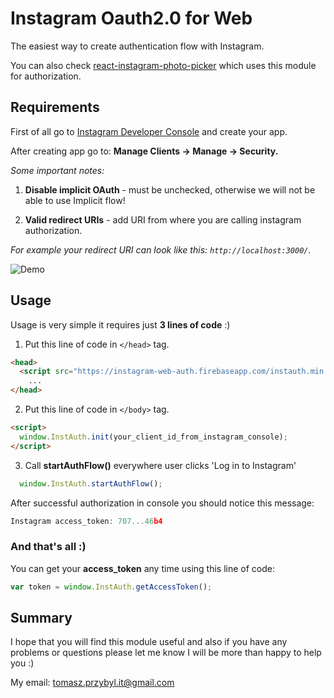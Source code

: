 ﻿# Instagram Oauth2.0 for Web

The easiest way to create authentication flow with Instagram.

You can also check [react-instagram-photo-picker](https://github.com/venits/react-instagram-photo-picker) which uses this module for authorization.
 
## Requirements

First of all go to [Instagram Developer Console](https://www.instagram.com/developer/) and create your app.

After creating app go to: **Manage Clients -> Manage -> Security.**

*Some important notes:*
1. **Disable implicit OAuth** - must be unchecked, otherwise we will not be able to use Implicit flow!

2. **Valid redirect URIs** - add URI from where you are calling instagram authorization.

*For example your redirect URI can look like this: `http://localhost:3000/`.*

![Demo](https://raw.githubusercontent.com/venits/instagram-web-oauth/master/instauth.png)


## Usage

Usage is very simple it requires just **3 lines of code** :)

1. Put this line of code in `</head>` tag.

```html
<head>
  <script src="https://instagram-web-auth.firebaseapp.com/instauth.min.js"></script>
    ...
</head>
``` 

2. Put this line of code in `</body>` tag.

```html
<script>
  window.InstAuth.init(your_client_id_from_instagram_console);
</script>
```

3. Call **startAuthFlow()** everywhere user clicks 'Log in to Instagram'
```js
  window.InstAuth.startAuthFlow();
```

After successful authorization in console you should notice this message:
```js
Instagram access_token: 707...46b4
```

### **And that's all :)**


You can get your **access_token** any time using this line of code:
```js
var token = window.InstAuth.getAccessToken();
```

## Summary

I hope that you will find this module useful and also if you have any problems or questions please let me know I will be more than happy to help you :)

My email: tomasz.przybyl.it@gmail.com

